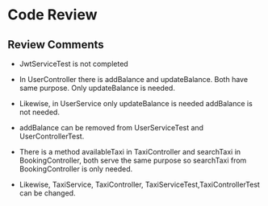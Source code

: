 # Code Review

##  Review Comments

* JwtServiceTest is not completed

* In UserController there is addBalance and updateBalance. Both have same purpose. Only updateBalance is needed.

* Likewise, in UserService only updateBalance is needed addBalance is not needed.

* addBalance can be removed from UserServiceTest and UserControllerTest.

* There is a method availableTaxi in TaxiController and searchTaxi in BookingController, both serve the same purpose so searchTaxi from BookingController is only needed.

* Likewise, TaxiService, TaxiController, TaxiServiceTest,TaxiControllerTest can be changed.

